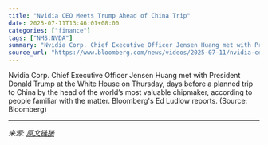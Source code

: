 ```yaml
---
title: "Nvidia CEO Meets Trump Ahead of China Trip"
date: 2025-07-11T13:46:01+08:00
categories: ["finance"]
tags: ["NMS:NVDA"]
summary: "Nvidia Corp. Chief Executive Officer Jensen Huang met with President Donald Trump at the White House on Thursday, days before a planned trip to China by the head of the world’s most valuable chipmaker"
source_url: "https://www.bloomberg.com/news/videos/2025-07-11/nvidia-ceo-meets-trump-ahead-of-china-trip-video"
---
```


Nvidia Corp. Chief Executive Officer Jensen Huang met with President Donald Trump at the White House on Thursday, days before a planned trip to China by the head of the world’s most valuable chipmaker, according to people familiar with the matter. Bloomberg's Ed Ludlow reports. (Source: Bloomberg)

---

*来源: [原文链接](https://www.bloomberg.com/news/videos/2025-07-11/nvidia-ceo-meets-trump-ahead-of-china-trip-video)*
